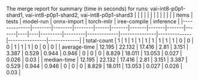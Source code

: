 The merge report for summary (time in seconds) for runs: vai-int8-p0p1-shard1, vai-int8-p0p1-shard2, vai-int8-p0p1-shard3
|              |        |        |        |      |       |       |       |       |       |    |    |   items |   tests |   model-run |   onnx-import |   torch-mlir |   iree-compile |   inference |
|--------------|--------|--------|--------|------|-------|-------|-------|-------|-------|----|----|---------|---------|-------------|---------------|--------------|----------------|-------------|
| total-count  |  1     |  1     |  1     | 1    | 1     | 1     | 1     | 1     | 1     |  0 |  0 |       0 |   1     |       1     |         1     |        0     |          0     |        0    |
| average-time | 12.195 | 22.132 | 17.416 | 2.81 | 3.151 | 3.387 | 0.529 | 0.944 | 0.946 |  0 |  0 |       0 |   8.829 |      18.011 |        13.053 |        0.027 |          0.026 |        0.03 |
| median-time  | 12.195 | 22.132 | 17.416 | 2.81 | 3.151 | 3.387 | 0.529 | 0.944 | 0.946 |  0 |  0 |       0 |   8.829 |      18.011 |        13.053 |        0.027 |          0.026 |        0.03 |
